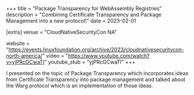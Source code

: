 +++
title = "Package Transparency for WebAssembly Registries"
description = "Combining Certificate Transparency and Package Management into a new protocol!"
date = 2023-02-01

[extra]
venue = "CloudNativeSecurityCon NA"

website = "https://events.linuxfoundation.org/archive/2023/cloudnativesecuritycon-north-america/"
video = "https://www.youtube.com/watch?v=yjPRcGCwaTI"
youtube_stub = "yjPRcGCwaTI"
+++

I presented on the topic of Package Transparency which incorporates ideas from Certificate Transparency
into package management and talked about the Warg protocol which is an implementation of those ideas.
